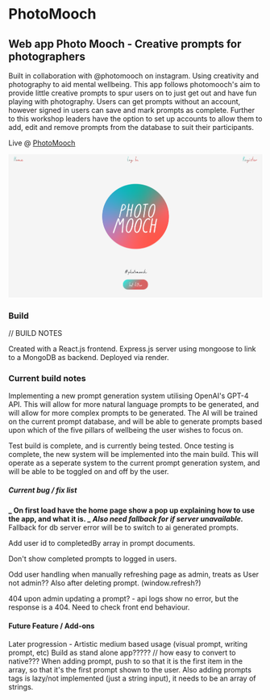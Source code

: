 # PhotoMooch

## Web app Photo Mooch - Creative prompts for photographers

Built in collaboration with @photomooch on instagram.
Using creativity and photography to aid mental wellbeing.
This app follows photomooch's aim to provide little creative prompts to spur users on to just get out and have fun playing with photography.
Users can get prompts without an account, however signed in users can save and mark prompts as complete.
Further to this workshop leaders have the option to set up accounts to allow them to add, edit and remove prompts from the database to suit their participants.

Live @ <a href="https://photomooch.onrender.com">PhotoMooch</a>

<p align="center">
  <img src="PM_screenshot.png">
</p>

### Build

// BUILD NOTES

Created with a React.js frontend.
Express.js server using mongoose to link to a MongoDB as backend.
Deployed via render.

### Current build notes

Implementing a new prompt generation system utilising OpenAI's GPT-4 API. This will allow for more natural language prompts to be generated, and will allow for more complex prompts to be generated. The AI will be trained on the current prompt database, and will be able to generate prompts based upon which of the five pillars of wellbeing the user wishes to focus on.

Test build is complete, and is currently being tested. Once testing is complete, the new system will be implemented into the main build. This will operate as a seperate system to the current prompt generation system, and will be able to be toggled on and off by the user.

##### Current bug / fix list

**_ On first load have the home page show a pop up explaining how to use the app, and what it is. _**
**_Also need fallback for if server unavailable._**
Fallback for db server error will be to switch to ai generated prompts.

Add user id to completedBy array in prompt documents.

Don't show completed prompts to logged in users.

Odd user handling when manually refreshing page as admin, treats as User not admin?? Also after deleting prompt. (window.refresh?)

404 upon admin updating a prompt? - api logs show no error, but the response is a 404. Need to check front end behaviour.

#### Future Feature / Add-ons

Later progression - Artistic medium based usage (visual prompt, writing prompt, etc)
Build as stand alone app????? // how easy to convert to native???
When adding prompt, push to so that it is the first item in the array, so that it's the first prompt shown to the user.
Also adding prompts tags is lazy/not implemented (just a string input), it needs to be an array of strings.
